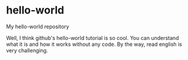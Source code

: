 # hello-world
My hello-world repository

Well, I think github's hello-world tutorial is so cool.
You can understand what it is and how it works without any code.
By the way, read english is very challenging.
